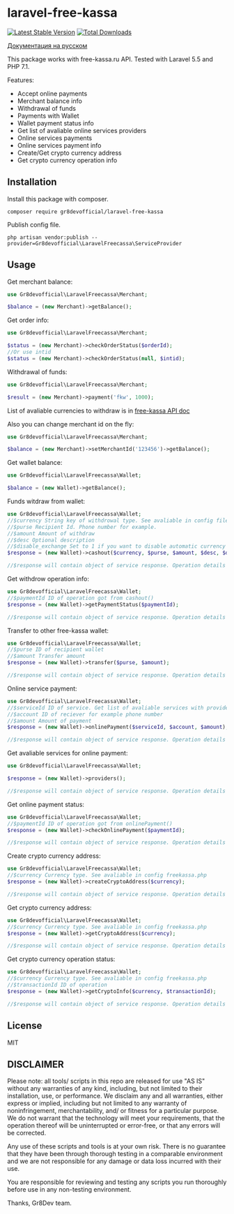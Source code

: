 # laravel-free-kassa
[![Latest Stable Version](https://poser.pugx.org/gr8devofficial/laravel-free-kassa/v/stable)](https://packagist.org/packages/gr8devofficial/laravel-free-kassa)
[![Total Downloads](https://poser.pugx.org/gr8devofficial/laravel-free-kassa/downloads)](https://packagist.org/packages/gr8devofficial/laravel-free-kassa)

[Документация на русском](https://github.com/Gr8DevOfficial/laravel-free-kassa/blob/master/README.md)

This package works with free-kassa.ru API. Tested with Laravel 5.5 and PHP 7.1.

Features:
- Accept online payments
- Merchant balance info
- Withdrawal of funds
- Payments with Wallet
- Wallet payment status info
- Get list of avaliable online services providers
- Online services payments
- Online services payment info
- Create/Get crypto currency address
- Get crypto currency operation info

## Installation
Install this package with composer.
```shell
composer require gr8devofficial/laravel-free-kassa
```
Publish config file.
```shell
php artisan vendor:publish --provider=Gr8devofficial\LaravelFreecassa\ServiceProvider
```

## Usage

Get merchant balance:
```php
use Gr8devofficial\LaravelFreecassa\Merchant;

$balance = (new Merchant)->getBalance();
```
Get order info:
```php
use Gr8devofficial\LaravelFreecassa\Merchant;

$status = (new Merchant)->checkOrderStatus($orderId);
//Or use intid
$status = (new Merchant)->checkOrderStatus(null, $intid);
```
Withdrawal of funds:
```php
use Gr8devofficial\LaravelFreecassa\Merchant;

$result = (new Merchant)->payment('fkw', 1000);
```
List of avaliable currencies to withdraw is in [free-kassa API doc](http://www.free-kassa.ru/docs/api.php#api_payment)

Also you can change merchant id on the fly:
```php
use Gr8devofficial\LaravelFreecassa\Merchant;

$balance = (new Merchant)->setMerchantId('123456')->getBalance();
```

Get wallet balance:
```php
use Gr8devofficial\LaravelFreecassa\Wallet;

$balance = (new Wallet)->getBalance();
```

Funds witdraw from wallet:
```php
use Gr8devofficial\LaravelFreecassa\Wallet;
//$currency String key of withdrowal type. See avaliable in config file freekassa.php
//$purse Recipient Id. Phone number for example.
//$amount Amount of withdraw
//$desc Optional description
//$disable_exchange Set to 1 if you want to disable automatic currency exchange
$response = (new Wallet)->cashout($currency, $purse, $amount, $desc, $disable_exchange);

//$response will contain object of service response. Operation details or error details.
```
Get withdrow operation info:
```php
use Gr8devofficial\LaravelFreecassa\Wallet;
//$paymentId ID of operation got from cashout()
$response = (new Wallet)->getPaymentStatus($paymentId);

//$response will contain object of service response. Operation details or error details.
```

Transfer to other free-kassa wallet:
```php
use Gr8devofficial\LaravelFreecassa\Wallet;
//$purse ID of recipient wallet
//$amount Transfer amount
$response = (new Wallet)->transfer($purse, $amount);

//$response will contain object of service response. Operation details or error details.
```

Online service payment:
```php
use Gr8devofficial\LaravelFreecassa\Wallet;
//$serviceId ID of service. Get list of avaliable services with providers()
//$account ID of reciever for example phone number
//$amount Amount of payment
$response = (new Wallet)->onlinePayment($serviceId, $account, $amount);

//$response will contain object of service response. Operation details or error details.
```
Get avaliable services for online payment:
```php
use Gr8devofficial\LaravelFreecassa\Wallet;

$response = (new Wallet)->providers();

//$response will contain object of service response. Operation details or error details.
```
Get online payment status:
```php
use Gr8devofficial\LaravelFreecassa\Wallet;
//$paymentId ID of operation got from onlinePayment()
$response = (new Wallet)->checkOnlinePayment($paymentId);

//$response will contain object of service response. Operation details or error details.
```

Create crypto currency address:
```php
use Gr8devofficial\LaravelFreecassa\Wallet;
//$currency Currency type. See avaliable in config freekassa.php
$response = (new Wallet)->createCryptoAddress($currency);

//$response will contain object of service response. Operation details or error details.
```

Get crypto currency address:
```php
use Gr8devofficial\LaravelFreecassa\Wallet;
//$currency Currency type. See avaliable in config freekassa.php
$response = (new Wallet)->getCryptoAddress($currency);

//$response will contain object of service response. Operation details or error details.
```

Get crypto currency operation status:
```php
use Gr8devofficial\LaravelFreecassa\Wallet;
//$currency Currency type. See avaliable in config freekassa.php
//$transactionId ID of operation
$response = (new Wallet)->getCryptoInfo($currency, $transactionId);

//$response will contain object of service response. Operation details or error details.
```
## License

MIT

## DISCLAIMER
Please note: all tools/ scripts in this repo are released for use "AS IS" without any warranties of any kind, including, but not limited to their installation, use, or performance. We disclaim any and all warranties, either express or implied, including but not limited to any warranty of noninfringement, merchantability, and/ or fitness for a particular purpose. We do not warrant that the technology will meet your requirements, that the operation thereof will be uninterrupted or error-free, or that any errors will be corrected.

Any use of these scripts and tools is at your own risk. There is no guarantee that they have been through thorough testing in a comparable environment and we are not responsible for any damage or data loss incurred with their use.

You are responsible for reviewing and testing any scripts you run thoroughly before use in any non-testing environment.

Thanks,
Gr8Dev team.
